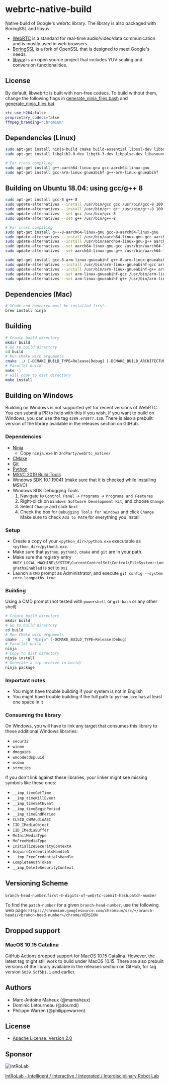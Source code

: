 # webrtc-native-build

Native build of Google's webrtc library. The library is also packaged with BoringSSL and libyuv.

* [WebRTC](https://webrtc.org/) is a standard for real-time audio/video/data communication and is mostly used in web browsers.
* [BoringSSL](https://github.com/google/boringssl) is a fork of OpenSSL that is designed to meet Google's needs.
* [libyuv](https://chromium.googlesource.com/libyuv/libyuv/) is an open source project that includes YUV scaling and conversion functionalities.

## License
By default, libwebrtc is built with non-free codecs. To build without them, change the following flags in [generate_ninja_files.bash](3rdParty/webrtc_native/generate_ninja_files.bash) and [generate_ninja_files.bat](3rdParty/webrtc_native/generate_ninja_files.bat).

```bash
rtc_use_h264=false
proprietary_codecs=false
ffmpeg_branding="Chromium"
```

## Dependencies (Linux)
```bash
sudo apt-get install ninja-build cmake build-essential libssl-dev libboost-all-dev
sudo apt-get install libglib2.0-dev libgtk-3-dev libpulse-dev libasound2-dev

# For cross compiling
sudo apt-get install g++-aarch64-linux-gnu gcc-aarch64-linux-gnu
sudo apt-get install gcc-arm-linux-gnueabihf g++-arm-linux-gnueabihf
```

## Building on Ubuntu 18.04: using gcc/g++ 8
```bash
sudo apt-get install gcc-8 g++-8
sudo update-alternatives --install /usr/bin/gcc gcc /usr/bin/gcc-8 100
sudo update-alternatives --install /usr/bin/g++ g++ /usr/bin/g++-8 100
sudo update-alternatives --set gcc /usr/bin/gcc-8
sudo update-alternatives --set g++ /usr/bin/g++-8

# For cross compiling
sudo apt-get install g++-8-aarch64-linux-gnu gcc-8-aarch64-linux-gnu
sudo update-alternatives --install /usr/bin/aarch64-linux-gnu-gcc aarch64-linux-gnu-gcc /usr/bin/aarch64-linux-gnu-gcc-8 100
sudo update-alternatives --install /usr/bin/aarch64-linux-gnu-g++ aarch64-linux-gnu-g++ /usr/bin/aarch64-linux-gnu-g++-8 100
sudo update-alternatives --set aarch64-linux-gnu-gcc /usr/bin/aarch64-linux-gnu-gcc-8
sudo update-alternatives --set aarch64-linux-gnu-g++ /usr/bin/aarch64-linux-gnu-g++-8

sudo apt-get install gcc-8-arm-linux-gnueabihf g++-8-arm-linux-gnueabihf
sudo update-alternatives --install /usr/bin/arm-linux-gnueabihf-gcc arm-linux-gnueabihf-gcc /usr/bin/arm-linux-gnueabihf-gcc-8 100
sudo update-alternatives --install /usr/bin/arm-linux-gnueabihf-g++ arm-linux-gnueabihf-g++ /usr/bin/arm-linux-gnueabihf-g++-8 100
sudo update-alternatives --set arm-linux-gnueabihf-gcc /usr/bin/arm-linux-gnueabihf-gcc-8
sudo update-alternatives --set arm-linux-gnueabihf-g++ /usr/bin/arm-linux-gnueabihf-g++-8
```

## Dependencies (Mac)
```bash
# XCode and homebrew must be installed first.
brew install ninja
```

## Building

```bash
# Create build directory
mkdir build
# Go to build directory
cd build
# Run CMake with arguments
cmake ../ [-DCMAKE_BUILD_TYPE=Release|Debug] [-DCMAKE_BUILD_ARCHITECTURE=arm32|arm64|amd64|win64|osx64]
# Parallel build
make -j
# will copy to dist directory
make install
```

## Building on Windows
Building on Windows is not supported yet for recent versions of WebRTC.
You can submit a PR to help with this if you wish.
If you want to build on Windows, you can use the tag `4389.e7d9f7.130`.
There is also a prebuilt version of the library available in the releases section on GitHub.

### Dependencies
* [Ninja](https://github.com/ninja-build/ninja/releases)
    * Copy `ninja.exe` in `3rdParty/webrtc_native/`
* [CMake](https://cmake.org/download)
* [Git](https://git-scm.com/download/win)
* [Python](https://www.python.org/downloads)
* [MSVC 2019 Build Tools](https://visualstudio.microsoft.com/vs/older-downloads/#visual-studio-2019-and-other-products)
* Windows SDK 10.1.19041 (make sure that it is checked while installing MSVC)
* Windows SDK Debugging Tools
    1. Navigate to `Control Panel` -> `Programs` -> `Programs and Features`
    2. Right-click on `Windows Software Development Kit`, and choose `Change`
    3. Select `Change` and click `Next`
    4. Check the box for `Debugging Tools for Windows` and click `Change`
Make sure to check `Add to PATH` for everything you install

### Setup
* Create a copy of your `<python_dir>/python.exe` executable as `<python_dir>/python3.exe`.
* Make sure that `python`, `python3`, `cmake` and `git` are in your path.
* Make sure the registry entry `HKEY_LOCAL_MACHINE\SYSTEM\CurrentControlSet\Control\FileSystem::LongPathsEnabled` is set to `0x1`
* Launch a `CMD` prompt as Administrator, and execute `git config --system core.longpaths true`

### Building
Using a CMD prompt (not tested with `powershell` or `git-bash` or any other shell)
```powershell
# Create build directory
mkdir build
# Go to build directory
cd build
# Run CMake with arguments
cmake .. -G "Ninja" [-DCMAKE_BUILD_TYPE=Release|Debug]
# Parallel build
ninja
# Copy to dist directory
ninja install
# Generate a zip archive in build/
ninja package
```
### Important notes
* You might have trouble building if your system is not in English
* You might have trouble building if the full path to `python.exe` has at least one space in it

### Consuming the library
On Windows, you will have to link any target that consumes this library to these additional Windows libraries:
* `secur32`
* `winmm`
* `dmoguids`
* `wmcodecdspuuid`
* `msdmo`
* `strmiids`


If you don't link against these libraries, your linker might see missing symbols like these ones:
* `__imp_timeGetTime`
* `__imp_timeKillEvent`
* `__imp_timeSetEvent`
* `__imp_timeBeginPeriod`
* `__imp_timeEndPeriod`
* `CLSID_CWMAudioAEC`
* `IID_IMediaObject`
* `IID_IMediaBuffer`
* `MoInitMediaType`
* `MoFreeMediaType`
* `InitializeSecurityContextA`
* `AcquireCredentialsHandleA`
* `__imp_FreeCredentialsHandle`
* `CompleteAuthToken`
* `__imp_DeleteSecurityContext`

## Versioning Scheme

`branch-head-number`.`first-6-digits-of-webrtc-commit-hash`.`patch-number`

To find the `patch-number` for a given `branch-head-number`, use the following web page:
`https://chromium.googlesource.com/chromium/src/+/branch-heads/<branch-head-number>/chrome/VERSION`

## Dropped support

### MacOS 10.15 Catalina
GitHub Actions dropped support for MacOS 10.15 Catalina.
However, the latest tag might still work to build under MacOS 10.15.
There are also prebuilt versions of the library available in the releases section on GitHub, for tag version `5039.5df5b1.1` and earlier.

## Authors

* Marc-Antoine Maheux (@mamaheux)
* Dominic Létourneau (@doumdi)
* Philippe Warren (@philippewarren)

## License

* [Apache License, Version 2.0](LICENSE)

## Sponsor

![IntRoLab](https://introlab.3it.usherbrooke.ca/IntRoLab.png)

[IntRoLab - Intelligent / Interactive / Integrated / Interdisciplinary Robot Lab](https://introlab.3it.usherbrooke.ca)
